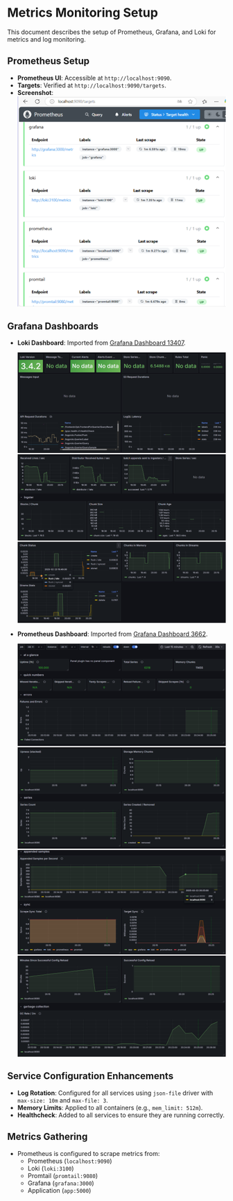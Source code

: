 # Metrics Monitoring Setup

This document describes the setup of Prometheus, Grafana, and Loki for metrics and log monitoring.

## Prometheus Setup

- **Prometheus UI**: Accessible at `http://localhost:9090`.
- **Targets**: Verified at `http://localhost:9090/targets`.
- **Screenshot**:
  ![Prometheus Targets](screenshots/prometheus_targets.png)

## Grafana Dashboards

- **Loki Dashboard**: Imported from [Grafana Dashboard 13407](https://grafana.com/grafana/dashboards/13407).

  ![Loki Dashboard](screenshots/loki_dashboard1.png)
  ![Loki Dashboard](screenshots/loki_dashboard2.png)
  ![Loki Dashboard](screenshots/loki_dashboard3.png)


- **Prometheus Dashboard**: Imported from [Grafana Dashboard 3662](https://grafana.com/grafana/dashboards/3662).

  ![Prometheus Dashboard](screenshots/prometheus_dashboard1.png)
  ![Prometheus Dashboard](screenshots/prometheus_dashboard2.png)
  ![Prometheus Dashboard](screenshots/prometheus_dashboard3.png)
  ![Prometheus Dashboard](screenshots/prometheus_dashboard4.png)
  
## Service Configuration Enhancements

- **Log Rotation**: Configured for all services using `json-file` driver with `max-size: 10m` and `max-file: 3`.
- **Memory Limits**: Applied to all containers (e.g., `mem_limit: 512m`).
- **Healthcheck**: Added to all services to ensure they are running correctly.

## Metrics Gathering

- Prometheus is configured to scrape metrics from:
  - Prometheus (`localhost:9090`)
  - Loki (`loki:3100`)
  - Promtail (`promtail:9080`)
  - Grafana (`grafana:3000`)
  - Application (`app:5000`)
